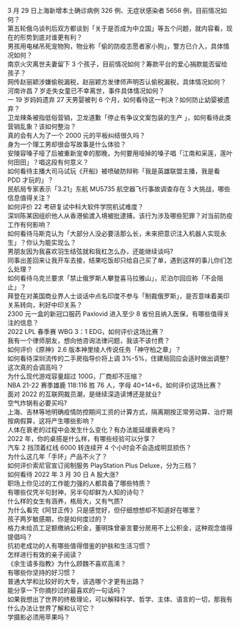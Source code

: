 3 月 29 日上海新增本土确诊病例 326 例、无症状感染者 5656 例，目前情况如何？  
第五轮俄乌谈判后双方都谈到「关于是否成为中立国」等五个问题，就内容看，现在的形势到底对谁更有利？  
男孩用电梯吊死宠物狗，物业称「偷的防疫志愿者家小狗」，警方已介入，具体情况如何？  
南京火灾离世夫妻留下 3 个孩子，目前情况如何？筹款平台的爱心捐款能否留给孩子？  
网传赵丽颖涉嫌偷税漏税，赵丽颖方发律师声明否认偷税漏税，具体情况如何？  
河南许昌 7 岁走失女童已不幸离世，事件具体情况如何？  
一 19 岁妈妈遗弃 27 天男婴被判 6 个月，如何看待这一判决？如何防止幼婴被遗弃？  
卫龙辣条被指低俗营销，卫龙道歉「停止有争议文案包装的生产 」，如何看待此类营销乱象？该如何整治？  
真的会有人为了一个 2000 元的平板纠结很久吗？  
身为一个理工男却很会写故事是什么体验？  
安陵容嗓子哑了后被重新宠幸的那晚，为何要用哑掉的嗓子唱「江南和采莲，莲叶何田田」？唱这段有何意义？  
如何看待主播大司马试玩《开船》被喷破防辩称「我是英雄联盟主播，我是看 PDD 才玩的」？  
民航局专家表示「3.21」东航 MU5735 航空器飞行事故调查存在 3 大挑战，哪些信息值得关注？  
如何评价 22 考研复试中科大软件学院机试难度？  
深圳陈某因组织他人从香港偷渡入境被批逮捕，该行为涉及哪些犯罪？对当前防疫工作有何影响？  
如何看待马斯克认为「大部分人没必要活那么长，未来把意识注入机器人实现永生」？你认为能实现么？  
男朋友因为我喜欢羽生结弦就和我杠怎么办，还能继续谈吗?  
同事出差回来让我开车去接，结果吃饭却只给自己买了单，遇到这样的事儿你们怎么处理？  
如何看待乌克兰要求「禁止俄罗斯人攀登喜马拉雅山」，尼泊尔回应称「不会阻止」？  
拜登在对美国商业界人士谈话中点名印度不参与「制裁俄罗斯」，是否意味着美印关系转向，利好中印关系？  
2300 元一盒的新冠口服药 Paxlovid 进入至少 8 省份且纳入医保，有哪些值得关注的信息？  
2022 LPL 春季赛 WBG 3：1 EDG，如何评价这场比赛？  
我有一个律师朋友，想向他咨询法律问题，我该不该付费？  
如何评价《原神》2.6 版本神里绫人传说任务「神守柏之章」？  
如何看待深圳流传的二手房指导价将上调 3%-5%，住建局回应会适时做出调整? 这次真的会调高吗？  
为什么现代游戏容量超过 100G，厂商却不压缩？  
NBA 21-22 赛季雄鹿 118:116 胜 76 人，字母 40+14+6，如何评价这场比赛？  
面对 2022 的互联网裁员潮，是继续深造读博还是就业?  
空气炸锅有必要买吗?  
上海、吉林等地明确疫情防控期间工资的计算方式，隔离期按正常劳动算、治疗期按病假算，这将产生哪些影响？  
人体在衰老的过程中会发生什么变化？有办法能延缓衰老吗？  
2022 年，你的桌搭是什么样，有哪些经验可以分享？  
汽车 2 挡顶着红线 6000 转连续开 4 个小时会不会造成明显损伤？  
为什么这几年「手环」产品不火了？  
如何评价索尼官宣订阅制服务 PlayStation Plus Deluxe，分为三档？  
如何看待 2022 年 3 月 30 日 A 股大涨?  
职场上你见过的工作能力强的人都具备了哪些特质？  
有哪些仅凭半句封神，另半句却鲜为人知的诗句？  
什么样的女生有涵养，格局大，又有气质?  
为什么看完《阿甘正传》只是感觉好，但仔细想想却不知道好在哪里？  
孩子两岁敏感期，你是如何度过的？  
格力未给员工足额缴纳公积金，董明珠曾豪言要分房用不上公积金，这种观念值得提倡吗？  
抗初老成功的人有哪些值得借鉴的护肤和生活习惯？  
怎样进行有效的亲子阅读？  
《余生请多指教》为什么顾魏不喜欢高浠？  
有哪些你坚持的好习惯？  
普通大学和比较好的大专，该选哪个才更有出路？  
能分享一下你摘抄过的最喜欢的一句话吗？  
如果我想出了世界的终极理论，可以解释科学、哲学、主体、语言的一切，那我有什么办法让世界了解和认可它？  
学摄影必须用苹果吗？  
